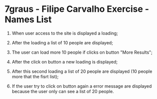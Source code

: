 # 7graus - Filipe Carvalho Exercise - Names List

1. When user access to the site is displayed a loading;

2. After the loading a list of 10 people are displayed;

3. The user can load more 10 people if clicks on button "More Results";

4. After the click on button a new loading is displayed;

5. After this second loading a list of 20 people are displayed (10 people more that the fisrt list);

6. If the user try to click on button again a error message are displayed because the user only can see a list of 20 people.